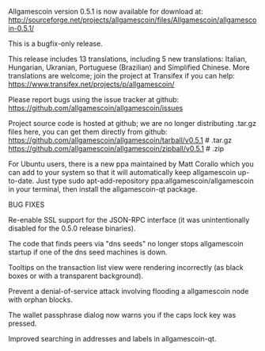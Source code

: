 Allgamescoin version 0.5.1 is now available for download at:
http://sourceforge.net/projects/allgamescoin/files/Allgamescoin/allgamescoin-0.5.1/

This is a bugfix-only release.

This release includes 13 translations, including 5 new translations:
Italian, Hungarian, Ukranian, Portuguese (Brazilian) and Simplified Chinese.
More translations are welcome; join the project at Transifex if you can help:
https://www.transifex.net/projects/p/allgamescoin/

Please report bugs using the issue tracker at github:
https://github.com/allgamescoin/allgamescoin/issues

Project source code is hosted at github; we are no longer
distributing .tar.gz files here, you can get them
directly from github:
https://github.com/allgamescoin/allgamescoin/tarball/v0.5.1  # .tar.gz
https://github.com/allgamescoin/allgamescoin/zipball/v0.5.1  # .zip

For Ubuntu users, there is a new ppa maintained by Matt Corallo which
you can add to your system so that it will automatically keep
allgamescoin up-to-date.  Just type
sudo apt-add-repository ppa:allgamescoin/allgamescoin
in your terminal, then install the allgamescoin-qt package.


BUG FIXES

Re-enable SSL support for the JSON-RPC interface (it was unintentionally
disabled for the 0.5.0 release binaries).

The code that finds peers via "dns seeds" no longer stops allgamescoin startup
if one of the dns seed machines is down.

Tooltips on the transaction list view were rendering incorrectly (as black boxes
or with a transparent background).

Prevent a denial-of-service attack involving flooding a allgamescoin node with
orphan blocks.

The wallet passphrase dialog now warns you if the caps lock key was pressed.

Improved searching in addresses and labels in allgamescoin-qt.

